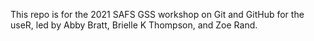 
<!-- README.md is generated from README.Rmd. Please edit that file -->

This repo is for the 2021 SAFS GSS workshop on Git and GitHub for the
useR, led by Abby Bratt, Brielle K Thompson, and Zoe Rand.
